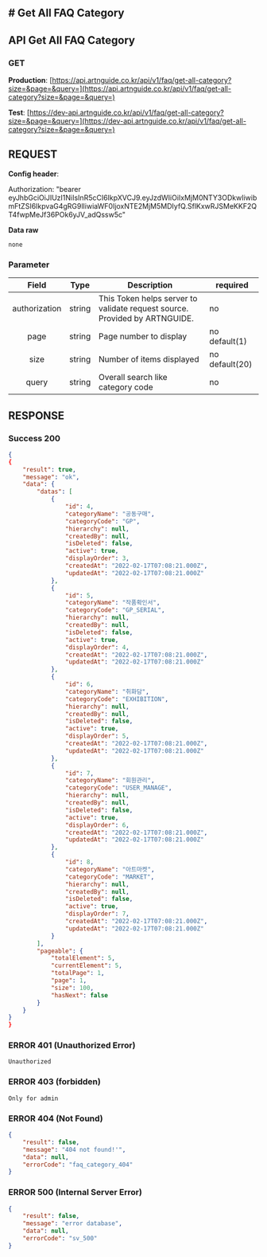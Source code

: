 ## # **Get All FAQ Category**

## **API Get All FAQ Category**

### **GET**

**Production**: [https://api.artnguide.co.kr/api/v1/faq/get-all-category?size=&page=&query=](https://api.artnguide.co.kr/api/v1/faq/get-all-category?size=&page=&query=)

**Test**: [https://dev-api.artnguide.co.kr/api/v1/faq/get-all-category?size=&page=&query=](https://dev-api.artnguide.co.kr/api/v1/faq/get-all-category?size=&page=&query=)

## **REQUEST**

**Config header**:

Authorization: "bearer eyJhbGciOiJIUzI1NiIsInR5cCI6IkpXVCJ9.eyJzdWIiOiIxMjM0NTY3ODkwIiwibmFtZSI6IkpvaG4gRG9lIiwiaWF0IjoxNTE2MjM5MDIyfQ.SflKxwRJSMeKKF2QT4fwpMeJf36POk6yJV_adQssw5c"

**Data raw**

```
none

```

### **Parameter**

|     Field     | Type   | Description                                                                | required       |
| :-----------: | ------ | -------------------------------------------------------------------------- | -------------- |
| authorization | string | This Token helps server to validate request source. Provided by ARTNGUIDE. | no             |
|     page      | string | Page number to display                                                     | no default(1)  |
|     size      | string | Number of items displayed                                                  | no default(20) |
|     query     | string | Overall search like category code                                          | no             |

## **RESPONSE**

### **Success 200**

```json
{
{
    "result": true,
    "message": "ok",
    "data": {
        "datas": [
            {
                "id": 4,
                "categoryName": "공동구매",
                "categoryCode": "GP",
                "hierarchy": null,
                "createdBy": null,
                "isDeleted": false,
                "active": true,
                "displayOrder": 3,
                "createdAt": "2022-02-17T07:08:21.000Z",
                "updatedAt": "2022-02-17T07:08:21.000Z"
            },
            {
                "id": 5,
                "categoryName": "작품확인서",
                "categoryCode": "GP_SERIAL",
                "hierarchy": null,
                "createdBy": null,
                "isDeleted": false,
                "active": true,
                "displayOrder": 4,
                "createdAt": "2022-02-17T07:08:21.000Z",
                "updatedAt": "2022-02-17T07:08:21.000Z"
            },
            {
                "id": 6,
                "categoryName": "취화담",
                "categoryCode": "EXHIBITION",
                "hierarchy": null,
                "createdBy": null,
                "isDeleted": false,
                "active": true,
                "displayOrder": 5,
                "createdAt": "2022-02-17T07:08:21.000Z",
                "updatedAt": "2022-02-17T07:08:21.000Z"
            },
            {
                "id": 7,
                "categoryName": "회원관리",
                "categoryCode": "USER_MANAGE",
                "hierarchy": null,
                "createdBy": null,
                "isDeleted": false,
                "active": true,
                "displayOrder": 6,
                "createdAt": "2022-02-17T07:08:21.000Z",
                "updatedAt": "2022-02-17T07:08:21.000Z"
            },
            {
                "id": 8,
                "categoryName": "아트마켓",
                "categoryCode": "MARKET",
                "hierarchy": null,
                "createdBy": null,
                "isDeleted": false,
                "active": true,
                "displayOrder": 7,
                "createdAt": "2022-02-17T07:08:21.000Z",
                "updatedAt": "2022-02-17T07:08:21.000Z"
            }
        ],
        "pageable": {
            "totalElement": 5,
            "currentElement": 5,
            "totalPage": 1,
            "page": 1,
            "size": 100,
            "hasNext": false
        }
    }
}
}
```

### **ERROR 401 (Unauthorized Error)**

```
Unauthorized

```

### **ERROR 403 (forbidden)**

```text
Only for admin
```

### **ERROR 404 (Not Found)**

```json
{
    "result": false,
    "message": "404 not found!'",
    "data": null,
    "errorCode": "faq_category_404"
}
```

### **ERROR 500 (Internal Server Error)**

```json
{
    "result": false,
    "message": "error database",
    "data": null,
    "errorCode": "sv_500"
}
```

